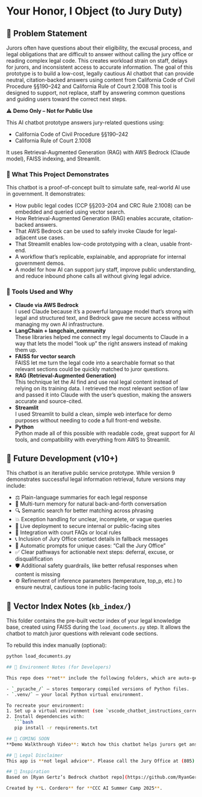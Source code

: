 # Your Honor, I Object (to Jury Duty)

## 🧩 Problem Statement

Jurors often have questions about their eligibility, the excusal process, and legal obligations that are difficult to answer without calling the jury office or reading complex legal code. This creates workload strain on staff, delays for jurors, and inconsistent access to accurate information. The goal of this prototype is to build a low-cost, legally cautious AI chatbot that can provide neutral, citation-backed answers using content from California Code of Civil Procedure §§190–242 and California Rule of Court 2.1008 This tool is designed to support, not replace, staff by answering common questions and guiding users toward the correct next steps.

⚠️ **Demo Only – Not for Public Use**

This AI chatbot prototype answers jury-related questions using:
- California Code of Civil Procedure §§190–242
- California Rule of Court 2.1008

It uses Retrieval-Augmented Generation (RAG) with AWS Bedrock (Claude model), FAISS indexing, and Streamlit.

### 🚀 What This Project Demonstrates

This chatbot is a proof-of-concept built to simulate safe, real-world AI use in government. It demonstrates:

- How public legal codes (CCP §§203–204 and CRC Rule 2.1008) can be embedded and queried using vector search.
- How Retrieval-Augmented Generation (RAG) enables accurate, citation-backed answers.
- That AWS Bedrock can be used to safely invoke Claude for legal-adjacent use cases.
- That Streamlit enables low-code prototyping with a clean, usable front-end.
- A workflow that’s replicable, explainable, and appropriate for internal government demos.
- A model for how AI can support jury staff, improve public understanding, and reduce inbound phone calls all without giving legal advice.

### 🧰 Tools Used and Why

- **Claude via AWS Bedrock**  
I used Claude because it’s a powerful language model that’s strong with legal and structured text, and Bedrock gave me secure access without managing my own AI infrastructure.
- **LangChain + langchain_community**  
These libraries helped me connect my legal documents to Claude in a way that lets the model “look up” the right answers instead of making them up.
- **FAISS for vector search**  
FAISS let me turn the legal code into a searchable format so that relevant sections could be quickly matched to juror questions.
- **RAG (Retrieval-Augmented Generation)**  
This technique let the AI find and use real legal content instead of relying on its training data. I retrieved the most relevant section of law and passed it into Claude with the user’s question, making the answers accurate and source-cited.
- **Streamlit**  
I used Streamlit to build a clean, simple web interface for demo purposes without needing to code a full front-end website.
- **Python**  
Python made all of this possible with readable code, great support for AI tools, and compatibility with everything from AWS to Streamlit.

## 🔄 Future Development (v10+)

This chatbot is an iterative public service prototype. While version 9 demonstrates successful legal information retrieval, future versions may include:

- ⚖️ Plain-language summaries for each legal response
- 🧠 Multi-turn memory for natural back-and-forth conversation
- 🔍 Semantic search for better matching across phrasing
- 💥 Exception handling for unclear, incomplete, or vague queries
- 🔗 Live deployment to secure internal or public-facing sites
- 🧾 Integration with court FAQs or local rules
- 📞 Inclusion of Jury Office contact details in fallback messages
- 📣 Automatic prompts for unique cases: “Call the Jury Office”
- ✅ Clear pathways for actionable next steps: deferral, excuse, or disqualification
- 🛡️ Additional safety guardrails, like better refusal responses when content is missing
- ⚙️ Refinement of inference parameters (temperature, top_p, etc.) to ensure neutral, cautious tone in public-facing tools

## 🧠 Vector Index Notes (`kb_index/`)

This folder contains the pre-built vector index of your legal knowledge base, created using FAISS during the `load_documents.py` step. It allows the chatbot to match juror questions with relevant code sections.

To rebuild this index manually (optional):
```bash
python load_documents.py

## 🧠 Environment Notes (for Developers)

This repo does **not** include the following folders, which are auto-generated when running the chatbot locally:

- `_pycache_/` – stores temporary compiled versions of Python files.
- `.venv/` – your local Python virtual environment.

To recreate your environment:
1. Set up a virtual environment (see `vscode_chatbot_instructions_corrected.txt`)
2. Install dependencies with:  
   ```bash
   pip install -r requirements.txt

## 🎥 COMING SOON 
**Demo Walkthrough Video**: Watch how this chatbot helps jurors get answers from official legal sources, with neutral and accurate language.

## 📘 Legal Disclaimer
This app is **not legal advice**. Please call the Jury Office at (805) 882-4530 for official guidance.

## 🙌 Inspiration
Based on [Ryan Gertz’s Bedrock chatbot repo](https://github.com/RyanGertz/aws-bedrock-streamlit-chat)

Created by **L. Cordero** for **CCC AI Summer Camp 2025**.
